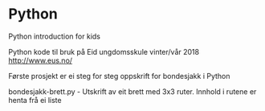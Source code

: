 # Python
Python introduction for kids

Python kode til bruk på Eid ungdomsskule vinter/vår 2018
http://www.eus.no/

Første prosjekt er ei steg for steg oppskrift for bondesjakk i Python

 bondesjakk-brett.py        - Utskrift av eit brett med 3x3 ruter. Innhold i rutene er henta frå ei liste
 
